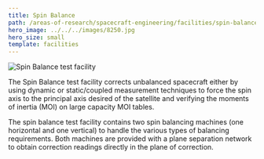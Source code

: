 ```yaml
---
title: Spin Balance
path: /areas-of-research/spacecraft-engineering/facilities/spin-balance
hero_image: ../../../images/8250.jpg
hero_size: small
template: facilities
---
```

![Spin Balance test facility](../../../images/spin_balance.jpg)

The Spin Balance test facility corrects unbalanced spacecraft either by using dynamic or static/coupled measurement techniques to force the spin axis to the principal axis desired of the satellite and verifying the moments of inertia (MOI) on large capacity MOI tables.

The spin balance test facility contains two spin balancing machines (one horizontal and one vertical) to handle the various types of balancing requirements. Both machines are provided with a plane separation network to obtain correction readings directly in the plane of correction.
